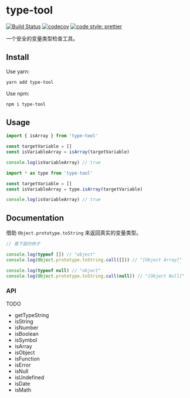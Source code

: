 # type-tool

[![Build Status](https://travis-ci.com/hifizz/type-tool.svg?branch=master)](https://travis-ci.com/hifizz/type-tool)
[![codecov](https://codecov.io/gh/hifizz/type-tool/branch/master/graph/badge.svg)](https://codecov.io/gh/hifizz/type-tool)
[![code style: prettier](https://img.shields.io/badge/code_style-prettier-ff69b4.svg?style=flat-square)](https://github.com/prettier/prettier)

一个安全的变量类型检查工具。

## Install

Use yarn:

```bash
yarn add type-tool
```

Use npm:

```bash
npm i type-tool
```

## Usage

```js
import { isArray } from 'type-tool'

const targetVariable = []
const isVariableArray = isArray(targetVariable)

console.log(isVariableArray) // true
```

```js
import * as type from 'type-tool'

const targetVariable = []
const isVariableArray = type.isArray(targetVariable)

console.log(isVariableArray) // true
```

## Documentation

借助 `Object.prototype.toString` 来返回真实的变量类型。

```js
// 看下面的例子

console.log(typeof []) // "object"
console.log(Object.prototype.toString.call([])) // "[Object Array]"

console.log(typeof null) // "object"
console.log(Object.prototype.toString.call(null)) // "[Object Null]"
```

### API

TODO

- getTypeString
- isString
- isNumber
- isBoolean
- isSymbol
- isArray
- isObject
- isFunction
- isError
- isNull
- isUndefined
- isDate
- isMath
